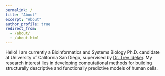 ```yaml
---
permalink: /
title: "About"
excerpt: "About"
author_profile: true
redirect_from: 
  - /about/
  - /about.html
---
```


Hello! I am currently a Bioinformatics and Systems Biology Ph.D. candidate at University of California San Diego, supervised by [Dr. Trey Ideker](https://idekerlab.ucsd.edu/). My research interest lies in developing computational methods for building structurally descriptive and functionally predictive models of human cells. 
